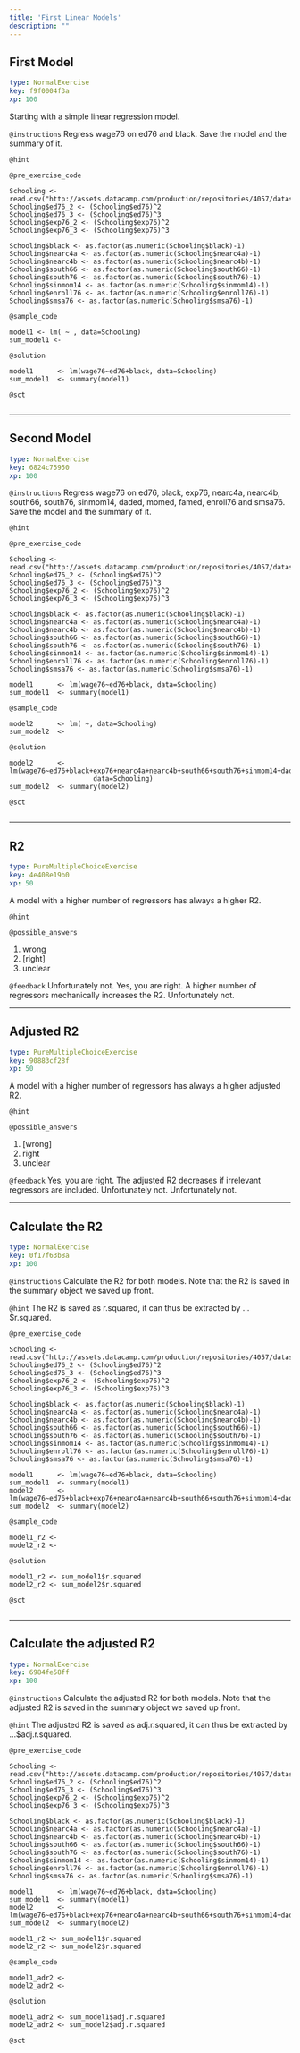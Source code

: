 ```yaml
---
title: 'First Linear Models'
description: ""
---
```


## First Model

```yaml
type: NormalExercise
key: f9f0004f3a
xp: 100
```

Starting with a simple linear regression model.

`@instructions`
Regress wage76 on ed76 and black. 
Save the model and the summary of it.

`@hint`


`@pre_exercise_code`
```{r}
Schooling <- read.csv("http://assets.datacamp.com/production/repositories/4057/datasets/ac9460776cedb41072c2431250011c31148b0d61/Schooling.csv")
Schooling$ed76_2 <- (Schooling$ed76)^2
Schooling$ed76_3 <- (Schooling$ed76)^3
Schooling$exp76_2 <- (Schooling$exp76)^2
Schooling$exp76_3 <- (Schooling$exp76)^3

Schooling$black <- as.factor(as.numeric(Schooling$black)-1)
Schooling$nearc4a <- as.factor(as.numeric(Schooling$nearc4a)-1)
Schooling$nearc4b <- as.factor(as.numeric(Schooling$nearc4b)-1)
Schooling$south66 <- as.factor(as.numeric(Schooling$south66)-1)
Schooling$south76 <- as.factor(as.numeric(Schooling$south76)-1)
Schooling$sinmom14 <- as.factor(as.numeric(Schooling$sinmom14)-1)
Schooling$enroll76 <- as.factor(as.numeric(Schooling$enroll76)-1)
Schooling$smsa76 <- as.factor(as.numeric(Schooling$smsa76)-1)
```

`@sample_code`
```{r}
model1 <- lm( ~ , data=Schooling)
sum_model1 <- 
```

`@solution`
```{r}
model1      <- lm(wage76~ed76+black, data=Schooling)
sum_model1  <- summary(model1)
```

`@sct`
```{r}

```

---

## Second Model

```yaml
type: NormalExercise
key: 6824c75950
xp: 100
```



`@instructions`
Regress wage76 on ed76, black, exp76, nearc4a, nearc4b, south66, south76, sinmom14, daded, momed, famed, enroll76 and smsa76.
Save the model and the summary of it.

`@hint`


`@pre_exercise_code`
```{r}
Schooling <- read.csv("http://assets.datacamp.com/production/repositories/4057/datasets/ac9460776cedb41072c2431250011c31148b0d61/Schooling.csv")
Schooling$ed76_2 <- (Schooling$ed76)^2
Schooling$ed76_3 <- (Schooling$ed76)^3
Schooling$exp76_2 <- (Schooling$exp76)^2
Schooling$exp76_3 <- (Schooling$exp76)^3

Schooling$black <- as.factor(as.numeric(Schooling$black)-1)
Schooling$nearc4a <- as.factor(as.numeric(Schooling$nearc4a)-1)
Schooling$nearc4b <- as.factor(as.numeric(Schooling$nearc4b)-1)
Schooling$south66 <- as.factor(as.numeric(Schooling$south66)-1)
Schooling$south76 <- as.factor(as.numeric(Schooling$south76)-1)
Schooling$sinmom14 <- as.factor(as.numeric(Schooling$sinmom14)-1)
Schooling$enroll76 <- as.factor(as.numeric(Schooling$enroll76)-1)
Schooling$smsa76 <- as.factor(as.numeric(Schooling$smsa76)-1)

model1      <- lm(wage76~ed76+black, data=Schooling)
sum_model1  <- summary(model1)
```

`@sample_code`
```{r}
model2      <- lm( ~, data=Schooling)
sum_model2  <- 
```

`@solution`
```{r}
model2      <- lm(wage76~ed76+black+exp76+nearc4a+nearc4b+south66+south76+sinmom14+daded+momed+famed+enroll76+smsa76,
                     data=Schooling)
sum_model2  <- summary(model2)
```

`@sct`
```{r}

```

---

## R2

```yaml
type: PureMultipleChoiceExercise
key: 4e408e19b0
xp: 50
```

A model with a higher number of regressors has always a higher R2.

`@hint`


`@possible_answers`
1. wrong
2. [right]
3. unclear

`@feedback`
Unfortunately not.
Yes, you are right. A higher number of regressors mechanically increases the R2.
Unfortunately not.

---

## Adjusted R2

```yaml
type: PureMultipleChoiceExercise
key: 90883cf28f
xp: 50
```

A model with a higher number of regressors has always a higher adjusted R2.

`@hint`


`@possible_answers`
1. [wrong]
2. right
3. unclear

`@feedback`
Yes, you are right. The adjusted R2 decreases if irrelevant regressors are included.
Unfortunately not.
Unfortunately not.

---

## Calculate the R2

```yaml
type: NormalExercise
key: 0f17f63b8a
xp: 100
```



`@instructions`
Calculate the R2 for both models. Note that the R2 is saved in the summary object we saved up front.

`@hint`
The R2 is saved as r.squared, it can thus be extracted by …$r.squared.

`@pre_exercise_code`
```{r}
Schooling <- read.csv("http://assets.datacamp.com/production/repositories/4057/datasets/ac9460776cedb41072c2431250011c31148b0d61/Schooling.csv")
Schooling$ed76_2 <- (Schooling$ed76)^2
Schooling$ed76_3 <- (Schooling$ed76)^3
Schooling$exp76_2 <- (Schooling$exp76)^2
Schooling$exp76_3 <- (Schooling$exp76)^3

Schooling$black <- as.factor(as.numeric(Schooling$black)-1)
Schooling$nearc4a <- as.factor(as.numeric(Schooling$nearc4a)-1)
Schooling$nearc4b <- as.factor(as.numeric(Schooling$nearc4b)-1)
Schooling$south66 <- as.factor(as.numeric(Schooling$south66)-1)
Schooling$south76 <- as.factor(as.numeric(Schooling$south76)-1)
Schooling$sinmom14 <- as.factor(as.numeric(Schooling$sinmom14)-1)
Schooling$enroll76 <- as.factor(as.numeric(Schooling$enroll76)-1)
Schooling$smsa76 <- as.factor(as.numeric(Schooling$smsa76)-1)

model1      <- lm(wage76~ed76+black, data=Schooling)
sum_model1  <- summary(model1)
model2      <- lm(wage76~ed76+black+exp76+nearc4a+nearc4b+south66+south76+sinmom14+daded+momed+famed+enroll76+smsa76,data=Schooling)
sum_model2  <- summary(model2)
```

`@sample_code`
```{r}
model1_r2 <- 
model2_r2 <- 
```

`@solution`
```{r}
model1_r2 <- sum_model1$r.squared
model2_r2 <- sum_model2$r.squared
```

`@sct`
```{r}

```

---

## Calculate the adjusted R2

```yaml
type: NormalExercise
key: 6984fe58ff
xp: 100
```



`@instructions`
Calculate the adjusted R2 for both models. Note that the adjusted R2 is saved in the summary object we saved up front.

`@hint`
The adjusted R2 is saved as adj.r.squared, it can thus be extracted by …$adj.r.squared.

`@pre_exercise_code`
```{r}
Schooling <- read.csv("http://assets.datacamp.com/production/repositories/4057/datasets/ac9460776cedb41072c2431250011c31148b0d61/Schooling.csv")
Schooling$ed76_2 <- (Schooling$ed76)^2
Schooling$ed76_3 <- (Schooling$ed76)^3
Schooling$exp76_2 <- (Schooling$exp76)^2
Schooling$exp76_3 <- (Schooling$exp76)^3

Schooling$black <- as.factor(as.numeric(Schooling$black)-1)
Schooling$nearc4a <- as.factor(as.numeric(Schooling$nearc4a)-1)
Schooling$nearc4b <- as.factor(as.numeric(Schooling$nearc4b)-1)
Schooling$south66 <- as.factor(as.numeric(Schooling$south66)-1)
Schooling$south76 <- as.factor(as.numeric(Schooling$south76)-1)
Schooling$sinmom14 <- as.factor(as.numeric(Schooling$sinmom14)-1)
Schooling$enroll76 <- as.factor(as.numeric(Schooling$enroll76)-1)
Schooling$smsa76 <- as.factor(as.numeric(Schooling$smsa76)-1)

model1      <- lm(wage76~ed76+black, data=Schooling)
sum_model1  <- summary(model1)
model2      <- lm(wage76~ed76+black+exp76+nearc4a+nearc4b+south66+south76+sinmom14+daded+momed+famed+enroll76+smsa76,data=Schooling)
sum_model2  <- summary(model2)

model1_r2 <- sum_model1$r.squared
model2_r2 <- sum_model2$r.squared
```

`@sample_code`
```{r}
model1_adr2 <- 
model2_adr2 <- 
```

`@solution`
```{r}
model1_adr2 <- sum_model1$adj.r.squared
model2_adr2 <- sum_model2$adj.r.squared
```

`@sct`
```{r}

```
